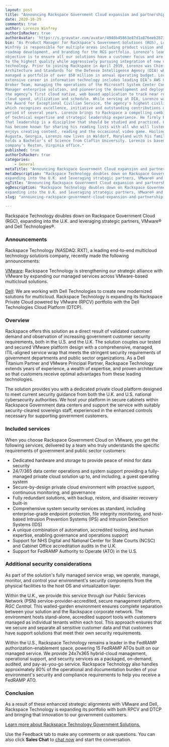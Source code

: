 ```yaml
---
layout: post
title: "Announcing Rackspace Government Cloud expansion and partnership with VMware and Dell"
date: 2020-10-29
comments: true
author: Lorenzo Winfrey
authorIsRacker: true
authorAvatar: 'https://s.gravatar.com/avatar/4946b45863e87d1a876eeb2873af2593'
bio: "As Product Manager for Rackspace’s Government Solutions (RGS), Lorenzo D.
Winfrey is responsible for multiple areas including product vision and strategy,
roadmap development, and branding for the RGS portfolio. Lorenzo’s leadership
objective is to ensure all our solutions have a customer focus and are built
to the highest quality while aggressively pursuing integration of new value added
technology. Prior to joining Rackspace in April 2019, Lorenzo was Chief of
Architecture and Standards for the Defense Intelligence Agency (DIA) where he
managed a portfolio of over $50 million in annual operating budget. Lorenzo’s
extensive career in information technology includes leading DIA’s AWS Cloud
Broker Team, managing the operations of the Microsoft System Center Configuration
Manager enterprise solution, and pioneering the development and deployment of
the agency’s first cloud native, web based application to track near real time
cloud spend, utilization and schedule. While serving at DIA, Lorenzo was awarded
the Award for Exceptional Civilian Service, the agency's highest civilian award,
which recognizes excellence, initiative and outstanding contributions over a
period of several years. Lorenzo brings to Rackspace a compelling combination
of technical expertise and strategic leadership experience. He firmly believes
that leadership is a discipline that should be studied and practiced. Lorenzo
has become known for sharing his reading lists with all who will listen. He
enjoys creating content, reading and the occasional video game. Hailing from
Augusta, Georgia, Lorenzo now lives in Waldorf, Maryland with his family. He
holds a Bachelor’s of Science from Claflin University. Lorenzo is based in the
company’s Reston, Virginia office."
published: true
authorIsRacker: true
categories:
    - General
metaTitle: "Announcing Rackspace Government Cloud expansion and partnership with VMware and Dell"
metaDescription: "Rackspace Technology doubles down on Rackspace Government Cloud (RGC),
expanding into the U.K. and leveraging strategic partners, VMware® and Dell Technologies&reg;."
ogTitle: "Announcing Rackspace Government Cloud expansion and partnership with VMware and Dell"
ogDescription: "Rackspace Technology doubles down on Rackspace Government Cloud (RGC),
expanding into the U.K. and leveraging strategic partners, VMware® and Dell Technologies&reg;."
slug: "announcing-rackspace-government-cloud-expansion-and-partnership-with-vmware-and-dell"

---
```


Rackspace Technology doubles down on Rackspace Government Cloud (RGC), expanding into the
U.K. and leveraging strategic partners, VMware&reg; and Dell Technologies&reg;.

<!--more-->

### Announcements

Rackspace Technology (NASDAQ: RXT), a leading end-to-end multicloud technology solutions
company, recently made the following announcements:

[VMware](https://www.globenewswire.com/news-release/2020/09/29/2100794/0/en/Rackspace-Technology-Makes-Significant-Investment-in-Extending-its-VMware-Multicloud-Solutions.html):
Rackspace Technology is strengthening our strategic alliance with VMware by expanding our
managed services across VMware-based multicloud solutions.

[Dell](https://www.globenewswire.com/news-release/2020/09/28/2100021/0/en/Rackspace-Technology-Expands-Options-to-Hybrid-Cloud.html):
We are working with Dell Technologies to create new modernized solutions for multicloud.
Rackspace Technology is expanding its Rackspace Private Cloud powered by VMware (RPCV)
portfolio with the Dell Technologies Cloud Platform (DTCP).

### Overview

Rackspace offers this solution as a direct result of validated customer demand and
observation of increasing government customer security requirements, both in the U.S. and
the U.K. The solution couples our tested and secured VMware platform design with a
comprehensive, managed, ITIL-aligned service wrap that meets the stringent security
requirements of government departments and public sector organizations. As a Dell Titanium
Partner and VMware Principal Partner, Rackspace Technology extends years of experience, a
wealth of expertise, and proven architecture so that customers receive optimal advantages
from these leading technologies. 

The solution provides you with a dedicated private cloud platform designed to meet current
security guidance from both the U.K. and U.S. national cybersecurity authorities. We host
your platform in secure cabinets within Rackspace Government data centers and support the
service with suitably security-cleared sovereign staff, experienced in the enhanced
controls necessary for supporting government customers. 

### Included services

When you choose Rackspace Government Cloud on VMware, you get the following
services, delivered by a team who truly understands the specific requirements of government
and public sector customers:

- Dedicated hardware and storage to provide peace of mind for data security
- 24/7/365 data center operations and system support providing a fully-managed private
  cloud solution up to, and including, a guest operating system
- Secure-by-design private cloud environment with proactive support, continuous monitoring,
  and governance
- Fully redundant solutions, with backup, restore, and disaster recovery built-in 
- Comprehensive system security services as standard, including enterprise-grade endpoint
  protection, file integrity monitoring, and host-based Intrusion Prevention Systems (IPS)
  and Intrusion Detection Systems (IDS)
- A unique combination of automation, accredited tooling, and human expertise, enabling
  governance and operations support
- Support for NHS Digital and National Center for State Courts (NCSC) and Cabinet Office
  accreditation audits in the U.K.
- Support for FedRAMP Authority to Operate (ATO) in the U.S.

### Additional security considerations

As part of the solution's fully managed service wrap, we operate, manage, monitor, and
control your environment's security components from the physical facilities to the host OS
and virtualization layer. 

Within the U.K., we provide this service through our Public Services Network (PSN)
service-provider-accredited, secure management platform, *RGC Central*. This walled-garden
environment ensures complete separation between your solution and the Rackspace corporate
network. The environment hosts stand-alone, accredited support tools with customers managed
as individual tenants within each tool. This approach ensures that we secure and separate
all sensitive customer data and that customers have support solutions that meet their own
security requirements.

Within the U.S., Rackspace Technology remains a leader in the FedRAMP authorization-enablement
space, powering 15 FedRAMP ATOs built on our managed service. We provide 24x7x365
hybrid-cloud management, operational support, and security services as a packaged,
on-demand, audited, and pay-as-you-go service. Rackspace Technology also handles approximately
80% of the operational and documentation burden of your environment's security and compliance
requirements to help you receive a FedRAMP ATO.

### Conclusion

As a result of these enhanced strategic alignments with VMware and Dell, Rackspace
Technology is expanding its portfolio with both RPCV and DTCP and bringing that innovation
to our government customers.

<a class="cta purple" id="cta" href="https://www.rackspace.com/industry/government">Learn more about Rackspace Technology Government Solutions.</a>

Use the Feedback tab to make any comments or ask questions. You can also click
**Sales Chat** to [chat now](https://www.rackspace.com/) and start the conversation.
